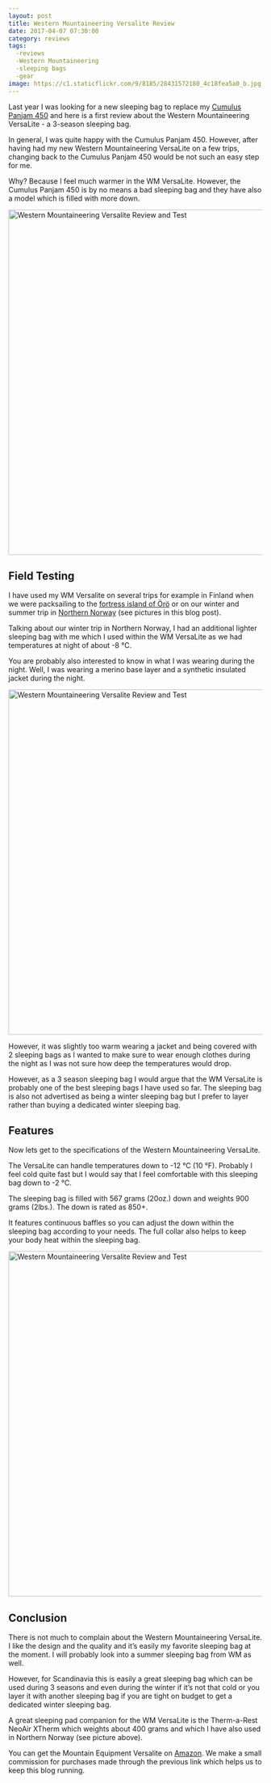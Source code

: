 ```yaml
---
layout: post
title: Western Mountaineering Versalite Review
date: 2017-04-07 07:30:00
category: reviews
tags:
  -reviews
  -Western Mountaineering
  -sleeping bags
  -gear
image: https://c1.staticflickr.com/9/8185/28431572180_4c18fea5a0_b.jpg
---
```

Last year I was looking for a new sleeping bag to replace my [Cumulus Panjam 450][1] and here is a first review about the Western Mountaineering VersaLite - a 3-season sleeping bag.
  
In general, I was quite happy with the Cumulus Panjam 450. However, after having had my new Western Mountaineering VersaLite on a few trips, changing back to the Cumulus Panjam 450 would be not such an easy step for me.
  
Why? Because I feel much warmer in the WM VersaLite. However, the Cumulus Panjam 450 is by no means a bad sleeping bag and they have also a model which is filled with more down.
  
<img src="https://c1.staticflickr.com/9/8185/28431572180_4c18fea5a0_b.jpg" width="1024" height="683" alt="Western Mountaineering Versalite Review and Test" >
  
<!--more-->
## Field Testing
  
I have used my WM Versalite on several trips for example in Finland when we were packsailing to the [fortress island of Örö][2] or on our winter and summer trip in [Northern Norway][3] (see pictures in this blog post).
  
Talking about our winter trip in Northern Norway, I had an additional lighter sleeping bag with me which I used within the WM VersaLite as we had temperatures at night of about -8 °C.
  
You are probably also interested to know in what I was wearing during the night. Well, I was wearing a merino base layer and a synthetic insulated jacket during the night.
  
<img src="https://c1.staticflickr.com/9/8676/28716083885_bbf1d5f5b3_b.jpg" width="1024" height="683" alt="Western Mountaineering Versalite Review and Test">
  
However, it was slightly too warm wearing a jacket and being covered with 2 sleeping bags as I wanted to make sure to wear enough clothes during the night as I was not sure how deep the temperatures would drop.
  
However, as a 3 season sleeping bag I would argue that the WM VersaLite is probably one of the best sleeping bags I have used so far. The sleeping bag is also not advertised as being a winter sleeping bag but I prefer to layer rather than buying a dedicated winter sleeping bag.
  
## Features
  
Now lets get to the specifications of the Western Mountaineering VersaLite.
  
The VersaLite can handle temperatures down to -12 °C (10 °F). Probably I feel cold quite fast but I would say that I feel comfortable with this sleeping bag down to -2 °C.
  
The sleeping bag is filled with 567 grams (20oz.) down and weights 900 grams (2lbs.). The down is rated as 850+.
  
It features continuous baffles so you can adjust the down within the sleeping bag according to your needs. The full collar also helps to keep your body heat within the sleeping bag.
  
<img src="https://c1.staticflickr.com/9/8350/28716071475_d5bee56ddf_b.jpg" width="1024" height="683" alt="Western Mountaineering Versalite Review and Test">
  
## Conclusion
  
There is not much to complain about the Western Mountaineering VersaLite. I like the design and the quality and it’s easily my favorite sleeping bag at the moment. I will probably look into a summer sleeping bag from WM as well.
  
However, for Scandinavia this is easily a great sleeping bag which can be used during 3 seasons and even during the winter if it’s not that cold or you layer it with another sleeping bag if you are tight on budget to get a dedicated winter sleeping bag.
  
A great sleeping pad companion for the WM VersaLite is the Therm-a-Rest NeoAir XTherm which weights about 400 grams and which I have also used in Northern Norway (see picture above).
  
You can get the Mountain Equipment Versalite on <a rel="nofollow" href="http://amzn.to/2uURPf0" target="_blank" rel="nofollow">Amazon</a>. We make a small commission for purchases made through the previous link which helps us to keep this blog running.

[1]:	http://www.hikeventures.com/cumulus-panyam-450/ "Cumulus Panjam 450"
[2]:	http://www.hikeventures.com/Oro/ "Fortress Island of Örö"
[3]:	http://www.hikeventures.com/winter-camping-alta/ "Northern Norway"
